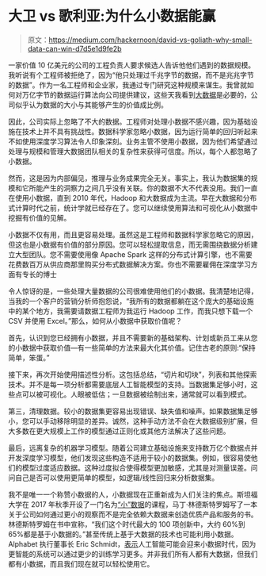 # 大卫 vs 歌利亚:为什么小数据能赢

> 原文：<https://medium.com/hackernoon/david-vs-goliath-why-small-data-can-win-d7d5e1d9fe2b>

一家价值 10 亿美元的公司的工程负责人要求候选人告诉他他们遇到的数据规模。我听说有个工程师被拒绝了，因为“他只处理过千兆字节的数据，而不是兆兆字节的数据”。作为一名工程师和企业家，我通过专门研究这种规模来谋生。我曾就如何对万亿字节的数据运行算法向公司提供建议，这些天我看到[大数据](https://hackernoon.com/tagged/big-data)是必要的，公司似乎认为数据的大小与其能够产生的价值成比例。

因此，公司实际上忽略了不大的数据。工程师对处理小数据不感兴趣，因为基础设施在技术上并不具有挑战性。数据科学家忽略小数据，因为运行简单的回归听起来不如使用深度学习算法令人印象深刻。业务主管不使用小数据，因为他们希望通过处理与规模和管理大数据团队相关的复杂性来获得可信度。所以，每个人都忽略了小数据。

然而，这是因为内部偏见，推理与业务成果完全无关。事实上，我认为数据集的规模和它所能产生的洞察力之间几乎没有关联。你的数据不大不代表没用。我们一直在使用小数据，直到 2010 年代，Hadoop 和大数据成为主流。早在大数据和分布式计算时代之前，统计学就已经存在了。您可以继续使用算法和可视化从小数据中挖掘有价值的见解。

小数据不仅有用，而且更容易处理。虽然这是工程师和数据科学家忽略它的原因，但这也是小数据有价值的部分原因。您可以轻松提取信息，而无需围绕数据分析建立大型团队。您不需要使用像 Apache Spark 这样的分布式计算引擎，也不需要花费数百万从供应商那里购买分布式数据解决方案。你也不需要雇佣在深度学习方面有专长的博士

令人惊讶的是，一些处理大量数据的公司很难使用他们的小数据。我清楚地记得，当我的一个客户的营销分析师抱怨说，“我所有的数据都躺在这个庞大的基础设施中的某个地方，我需要请数据工程师为我运行 Hadoop 工作，而我只想下载一个 CSV 并使用 Excel。”那么，如何从小数据中获取价值呢？

首先，认识到您已经拥有小数据，并且不需要新的基础架构、计划或新员工来从您的小数据中获取价值—有一些简单的方法来最大化其价值。记住古老的原则:“保持简单，笨蛋。”

接下来，再次开始使用描述性分析。这包括总结，“切片和切块”，列表和其他探索技术。并不是每一项分析都需要底层人工智能模型的支持。当数据集足够小时，这些点可以被可视化。人眼被低估；一旦数据被绘制出来，通常就可以看到模式。

第三，清理数据。较小的数据集更容易出现错误、缺失值和噪声。如果数据集足够小，您可以手动移除明显的差异。诚然，这种手动方法不会在大数据级别扩展，但大多数在更大规模上工作的模型通过正则化或其他方法解决了这些问题。

最后，远离复杂的机器学习模型。随着公司建立基础设施来支持数万亿个数据点并开发深度学习模型，他们发现这些构造不适用于较小的数据集。例如，很容易使他们的模型过度适应数据。这种过度拟合使得模型更加敏感，尤其是对测量误差。问问自己是否可以使用更简单的模型，如逻辑/线性回归来分析数据集。

我不是唯一一个称赞小数据的人，小数据现在正重新成为人们关注的焦点。斯坦福大学在 2017 年秋季开设了一门名为[“小”数据](https://web.stanford.edu/class/msande226/)的课程，马丁·林德斯特罗姆写了一本关于公司如何通过更小的观察而不是完全依赖大数据来创造优质产品和服务的书。林德斯特罗姆在书中宣称，“我们这个时代最大的 100 项创新中，大约 60%到 65%都是基于小数据的。”甚至传统上基于大数据的技术也可能利用小数据。Alphabet 执行董事长 Eric Schmidt，[表示](https://twitter.com/ericschmidt/status/920409378121011200)人工智能可能会迎来小数据时代，因为更智能的系统可以通过更少的训练学习更多。并非我们所有人都有大数据，但我们都有小数据，而且我们现在就可以轻松使用它。